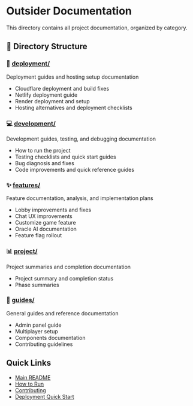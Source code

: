 # Outsider Documentation

This directory contains all project documentation, organized by category.

## 📁 Directory Structure

### 🚀 [deployment/](./deployment/)
Deployment guides and hosting setup documentation
- Cloudflare deployment and build fixes
- Netlify deployment guide
- Render deployment and setup
- Hosting alternatives and deployment checklists

### 💻 [development/](./development/)
Development guides, testing, and debugging documentation
- How to run the project
- Testing checklists and quick start guides
- Bug diagnosis and fixes
- Code improvements and quick reference guides

### ✨ [features/](./features/)
Feature documentation, analysis, and implementation plans
- Lobby improvements and fixes
- Chat UX improvements
- Customize game feature
- Oracle AI documentation
- Feature flag rollout

### 📊 [project/](./project/)
Project summaries and completion documentation
- Project summary and completion status
- Phase summaries

### 📖 [guides/](./guides/)
General guides and reference documentation
- Admin panel guide
- Multiplayer setup
- Components documentation
- Contributing guidelines

## Quick Links

- [Main README](../README.md)
- [How to Run](./development/howtorun.md)
- [Contributing](./guides/CONTRIBUTING.md)
- [Deployment Quick Start](./deployment/DEPLOY_QUICK_START.md)
